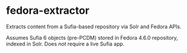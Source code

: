 # fedora-extractor
Extracts content from a Sufia-based repository via Solr and Fedora APIs.

Assumes Sufia 6 objects (pre-PCDM) stored in Fedora 4.6.0 repository, indexed in Solr.  Does *not* require a live Sufia app.
